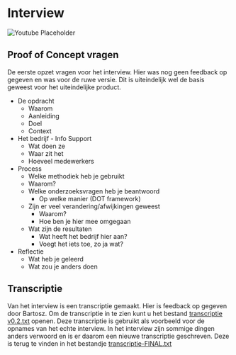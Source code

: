 # Interview

![Youtube Placeholder](https://placehold.it/240x160)

## Proof of Concept vragen

De eerste opzet vragen voor het interview. Hier was nog geen feedback op gegeven en was voor de ruwe versie. Dit is uiteindelijk wel de basis geweest voor het uiteindelijke product.

- De opdracht
  - Waarom
  - Aanleiding
  - Doel
  - Context
- Het bedrijf - Info Support
  - Wat doen ze
  - Waar zit het
  - Hoeveel medewerkers
- Process
  - Welke methodiek heb je gebruikt
  - Waarom?
  - Welke onderzoeksvragen heb je beantwoord
    - Op welke manier (DOT framework)
  - Zijn er veel verandering/afwijkingen geweest
    - Waarom?
    - Hoe ben je hier mee omgegaan
  - Wat zijn de resultaten
    - Wat heeft het bedrijf hier aan?
    - Voegt het iets toe, zo ja wat?
- Reflectie
  - Wat heb je geleerd
  - Wat zou je anders doen

## Transcriptie

Van het interview is een transcriptie gemaakt. Hier is feedback op gegeven door Bartosz. Om de transcriptie in te zien kunt u het bestand [transcriptie v0.2.txt](./transcriptie-v0.2.txt) openen. Deze transcriptie is gebruikt als voorbeeld voor de opnames van het echte interview. In het interview zijn sommige dingen anders verwoord en is er daarom een nieuwe transcriptie geschreven. Deze is terug te vinden in het bestandje [transcriptie-FINAL.txt](./transcriptie-FINAL.txt)
